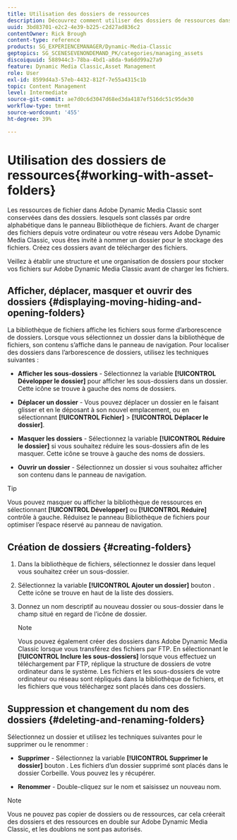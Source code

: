 ```yaml
---
title: Utilisation des dossiers de ressources
description: Découvrez comment utiliser des dossiers de ressources dans Adobe Dynamic Media Classic.
uuid: 3bd83701-e2c2-4e39-b225-c2d27ad836c2
contentOwner: Rick Brough
content-type: reference
products: SG_EXPERIENCEMANAGER/Dynamic-Media-Classic
geptopics: SG_SCENESEVENONDEMAND_PK/categories/managing_assets
discoiquuid: 588944c3-78ba-4bd1-a8da-9a6dd99a27a9
feature: Dynamic Media Classic,Asset Management
role: User
exl-id: 8599d4a3-57eb-4432-812f-7e55a4315c1b
topic: Content Management
level: Intermediate
source-git-commit: ae7d0c6d3047d68ed3da4187ef516dc51c95de30
workflow-type: tm+mt
source-wordcount: '455'
ht-degree: 39%

---
```


# Utilisation des dossiers de ressources{#working-with-asset-folders}

Les ressources de fichier dans Adobe Dynamic Media Classic sont conservées dans des dossiers. lesquels sont classés par ordre alphabétique dans le panneau Bibliothèque de fichiers. Avant de charger des fichiers depuis votre ordinateur ou votre réseau vers Adobe Dynamic Media Classic, vous êtes invité à nommer un dossier pour le stockage des fichiers. Créez ces dossiers avant de télécharger des fichiers.

Veillez à établir une structure et une organisation de dossiers pour stocker vos fichiers sur Adobe Dynamic Media Classic avant de charger les fichiers.

## Afficher, déplacer, masquer et ouvrir des dossiers {#displaying-moving-hiding-and-opening-folders}

La bibliothèque de fichiers affiche les fichiers sous forme d’arborescence de dossiers. Lorsque vous sélectionnez un dossier dans la bibliothèque de fichiers, son contenu s’affiche dans le panneau de navigation. Pour localiser des dossiers dans l’arborescence de dossiers, utilisez les techniques suivantes :

* **Afficher les sous-dossiers** - Sélectionnez la variable **[!UICONTROL Développer le dossier]** pour afficher les sous-dossiers dans un dossier. Cette icône se trouve à gauche des noms de dossiers.

* **Déplacer un dossier** - Vous pouvez déplacer un dossier en le faisant glisser et en le déposant à son nouvel emplacement, ou en sélectionnant **[!UICONTROL Fichier]** > **[!UICONTROL Déplacer le dossier]**.

* **Masquer les dossiers** - Sélectionnez la variable **[!UICONTROL Réduire le dossier]** si vous souhaitez réduire les sous-dossiers afin de les masquer. Cette icône se trouve à gauche des noms de dossiers.

* **Ouvrir un dossier** - Sélectionnez un dossier si vous souhaitez afficher son contenu dans le panneau de navigation.

>[!TIP]
>
>Vous pouvez masquer ou afficher la bibliothèque de ressources en sélectionnant **[!UICONTROL Développer]** ou **[!UICONTROL Réduire]** contrôle à gauche. Réduisez le panneau Bibliothèque de fichiers pour optimiser l’espace réservé au panneau de navigation.

## Création de dossiers {#creating-folders}

1. Dans la bibliothèque de fichiers, sélectionnez le dossier dans lequel vous souhaitez créer un sous-dossier.
1. Sélectionnez la variable **[!UICONTROL Ajouter un dossier]** bouton . Cette icône se trouve en haut de la liste des dossiers.
1. Donnez un nom descriptif au nouveau dossier ou sous-dossier dans le champ situé en regard de l’icône de dossier.

   >[!NOTE]
   >
   >Vous pouvez également créer des dossiers dans Adobe Dynamic Media Classic lorsque vous transférez des fichiers par FTP. En sélectionnant le **[!UICONTROL Inclure les sous-dossiers]** lorsque vous effectuez un téléchargement par FTP, réplique la structure de dossiers de votre ordinateur dans le système. Les fichiers et les sous-dossiers de votre ordinateur ou réseau sont répliqués dans la bibliothèque de fichiers, et les fichiers que vous téléchargez sont placés dans ces dossiers.

## Suppression et changement du nom des dossiers {#deleting-and-renaming-folders}

Sélectionnez un dossier et utilisez les techniques suivantes pour le supprimer ou le renommer :

* **Supprimer** - Sélectionnez la variable **[!UICONTROL Supprimer le dossier]** bouton . Les fichiers d’un dossier supprimé sont placés dans le dossier Corbeille. Vous pouvez les y récupérer.

* **Renommer** - Double-cliquez sur le nom et saisissez un nouveau nom.

>[!NOTE]
>
>Vous ne pouvez pas copier de dossiers ou de ressources, car cela créerait des dossiers et des ressources en double sur Adobe Dynamic Media Classic, et les doublons ne sont pas autorisés.
